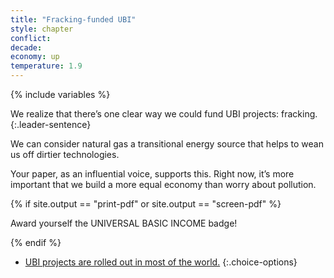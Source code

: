 ```yaml
---
title: "Fracking-funded UBI"
style: chapter
conflict: 
decade: 
economy: up
temperature: 1.9
---
```


{% include variables %}

We realize that there’s one clear way we could fund UBI projects: fracking.
{:.leader-sentence}

We can consider natural gas a transitional energy source that helps to wean us off dirtier technologies.

Your paper, as an influential voice, supports this. Right now, it’s more important that we build a more equal economy than worry about pollution.

{% if site.output == "print-pdf" or site.output == "screen-pdf" %}

Award yourself the UNIVERSAL BASIC INCOME badge!

{% endif %}

- [UBI projects are rolled out in most of the world.](chapter_people-get-richer.html)
{:.choice-options}
